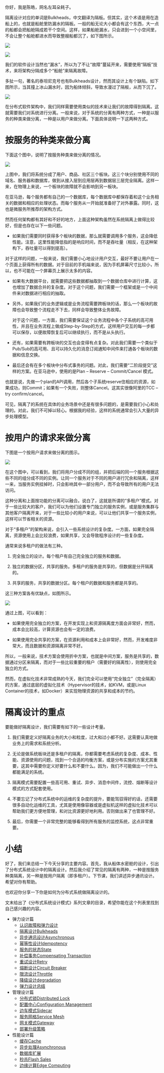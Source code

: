 你好，我是陈皓，网名左耳朵耗子。

隔离设计对应的单词是Bulkheads，中文翻译为隔板。但其实，这个术语是用在造船上的，也就是船舱里防漏水的隔板。一般的船无论大小都会有这个东西，大一点的船都会把船舱隔成若干个空间。这样，如果船舱漏水，只会进到一个小空间里，不会让整个船舱都进水而导致整艘船都沉了，如下图所示。

![](https://static001.geekbang.org/resource/image/0d/c4/0d73168bd1af3e1266c24c2064d391c4.png?wh=533*326)

![](https://static001.geekbang.org/resource/image/53/97/53ae45b51f9e2678ec7e8661ef233297.png?wh=527*246)

我们的软件设计当然也“漏水”，所以为了不让“故障”蔓延开来，需要使用“隔板”技术，来将架构分隔成多个“船舱”来隔离故障。

多扯一句，著名的泰坦尼克号也有Bulkheads设计，然而其设计上有个缺陷。如下图所示，当其撞上冰山漏水时，因为船体倾斜，导致水漫过了隔板，从而下沉了。

![](https://static001.geekbang.org/resource/image/5b/bf/5bfda0399c45e1ae6a53860698740dbf.png?wh=865*677)

在分布式软件架构中，我们同样需要使用类似的技术来让我们的故障得到隔离。这就需要我们对系统进行分离。一般来说，对于系统的分离有两种方式，一种是以服务的种类来做分离，一种是以用户来做分离。下面具体说明一下这两种方式。

# 按服务的种类来做分离

下面这个图中，说明了按服务种类来做分离的情况。

![](https://static001.geekbang.org/resource/image/34/eb/34e3b94399f89a825a0046234607f9eb.png?wh=865*415)

上图中，我们将系统分成了用户、商品、社区三个板块。这三个块分别使用不同的域名、服务器和数据库，做到从接入层到应用层再到数据层三层完全隔离。这样一来，在物理上来说，一个板块的故障就不会影响到另一板块。

在亚马逊，每个服务都有自己的一个数据库，每个数据库中都保存着和这个业务相关的数据和相应的处理状态。而每个服务从一开始就准备好了对外暴露。同时，这也是微服务所推荐的架构方式。

然而任何架构都有其好和不好的地方，上面这种架构虽然在系统隔离上做得比较好，但是也存在以下一些问题。

- 如果我们需要同时获得多个板块的数据，那么就需要调用多个服务，这会降低性能。注意，这里性能降低指的是响应时间，而不是吞吐量（相反，在这种架构下，吞吐量可以得到提高）。

对于这样的问题，一般来说，我们需要小心地设计用户交互，最好不要让用户在一个页面上获得所有的数据。对于目前的手机端来说，因为手机屏幕尺寸比较小，所以，也不可能在一个屏幕页上展示太多的内容。

- 如果有大数据平台，就需要把这些数据都抽取到一个数据仓库中进行计算，这也增加了数据合并的复杂度。对于这个问题，我们需要一个框架或是一个中间件来对数据进行相应的抽取。

- 另外，如果我们的业务逻辑或是业务流程需要跨板块的话，那么一个板块的故障也会导致整个流程走不下去，同样会导致整体业务故障。

  对于这个问题，一方面，我们需要保证这个业务流程中各个子系统的高可用性，并且在业务流程上做成Step-by-Step的方式，这样用户交互的每一步都可以保存，以便故障恢复后可以继续执行，而不是从头执行。

- 还有，如果需要有跨板块的交互也会变得有点复杂。对此我们需要一个类似于Pub/Sub的高可用、且可以持久化的消息订阅通知中间件来打通各个板块的数据和信息交换。

- 最后还会有在多个板块中分布式事务的问题。对此，我们需要“二阶段提交”这样的方案。在亚马逊中，使用的是Plan – Reserve – Commit/Cancel 模式。


也就是说，先做一个plan的API调用，然后各个子系统reserve住相应的资源，如果成功，则Commit；如果有一个失败，则整体Cancel。这其实很像阿里的TCC – try confirm/cancel。

可见，隔离了的系统在具体的业务场景中还是有很多问题的，是需要我们小心和处理的。对此，我们不可掉以轻心。根据我的经验，这样的系统通常会引入大量的异步处理模型。

# 按用户的请求来做分离

下图是一个按用户请求来做分离的图示。

![](https://static001.geekbang.org/resource/image/a7/5e/a7293c5fe813a7e8e2498aac34c4825e.png?wh=865*482)

在这个图中，可以看到，我们将用户分成不同的组，并把后端的同一个服务根据这些不同的组分成不同的实例。让同一个服务对于不同的用户进行冗余和隔离，这样一来，当服务实例挂掉时，只会影响其中一部分用户，而不会导致所有的用户无法访问。

这种分离和上面按功能的分离可以融合。说白了，这就是所谓的“多租户”模式。对于一些比较大的客户，我们可以为他们设置专门独立的服务实例，或是服务集群与其他客户隔离开来，对于一些比较小的用户来说，可以让他们共享一个服务实例，这样可以节省相关的资源。

对于“多租户”的架构来说，会引入一些系统设计的复杂度。一方面，如果完全隔离，资源使用上会比较浪费，如果共享，又会导致程序设计的一些复杂度。

通常来说多租户的做法有三种。

1. 完全独立的设计。每个租户有自己完全独立的服务和数据。

2. 独立的数据分区，共享的服务。多租户的服务是共享的，但数据是分开隔离的。

3. 共享的服务，共享的数据分区。每个租户的数据和服务都是共享的。


这三种方案各有优缺点，如图所示。

![](https://static001.geekbang.org/resource/image/0c/9c/0c7cb0d25fb2c65a8db011ba61b8729c.png?wh=865*612)

通过上图，可以看到：

- 如果使用完全独立的方案，在开发实现上和资源隔离度方面会非常好，然而，成本会比较高，计算资源也会有一定的浪费。

- 如果使用完全共享的方案，在资源利用和成本上会非常好，然而，开发难度非常大，而且数据和资源隔离非常不好。


所以，一般来说，技术方案会使用折中方案，也就是中间方案，服务是共享的，数据通过分区来隔离，而对于一些比较重要的租户（需要好的隔离性），则使用完全独立的方式。

然而，在虚拟化技术非常成熟的今天，我们完全可以使用“完全独立”（完全隔离）的方案，通过底层的虚拟化技术（Hypervisor的技术，如KVM，或是Linux Container的技术，如Docker）来实现物理资源的共享和成本的节约。

# 隔离设计的重点

要能做好隔离设计，我们需要有如下的一些设计考量。

1. 我们需要定义好隔离业务的大小和粒度，过大和过小都不好。这需要认真地做业务上的需求和系统分析。

2. 无论是做系统板块还是多租户的隔离，你都需要考虑系统的复杂度、成本、性能、资源使用的问题，找到一个合适的均衡方案，或是分布实施的方案尤其重要，这其中需要你定义好要什么和不要什么。因为，我们不可能做出一个什么都能满足的系统。

3. 隔离模式需要配置一些高可用、重试、异步、消息中间件，流控、熔断等设计模式的方式配套使用。

4. 不要忘记了分布式系统中的运维的复杂度的提升，要能驾驭得好的话，还需要很多自动化运维的工具，尤其是使用像容器或是虚拟机这样的虚拟化技术可以帮助我们更方便地管理，和对比资源更好地利用。否则做出来了也管理不好。

5. 最后，你需要一个非常完整的能够看得到所有服务的监控系统，这点非常重要。


# 小结

好了，我们来总结一下今天分享的主要内容。首先，我从船体水密舱的设计，引出了分布式系统设计中的隔离设计。然后我介绍了常见的隔离有两种，一种是按服务种类隔离，另一种是按用户隔离（即多租户）。下节课，我们讲述异步通讯设计。希望对你有帮助。

也欢迎你分享一下你是如何为分布式系统做隔离设计的。

文末给出了《分布式系统设计模式》系列文章的目录，希望你能在这个列表里找到自己感兴趣的内容。

- 弹力设计篇
  - [认识故障和弹力设计](https://time.geekbang.org/column/article/3912)
  - [隔离设计Bulkheads](https://time.geekbang.org/column/article/3917)
  - [异步通讯设计Asynchronous](https://time.geekbang.org/column/article/3926)
  - [幂等性设计Idempotency](https://time.geekbang.org/column/article/4050)
  - [服务的状态State](https://time.geekbang.org/column/article/4086)
  - [补偿事务Compensating Transaction](https://time.geekbang.org/column/article/4087)
  - [重试设计Retry](https://time.geekbang.org/column/article/4121)
  - [熔断设计Circuit Breaker](https://time.geekbang.org/column/article/4241)
  - [限流设计Throttle](https://time.geekbang.org/column/article/4245)
  - [降级设计degradation](https://time.geekbang.org/column/article/4252)
  - [弹力设计总结](https://time.geekbang.org/column/article/4253)
- 管理设计篇
  - [分布式锁Distributed Lock](https://time.geekbang.org/column/article/5175)
  - [配置中心Configuration Management](https://time.geekbang.org/column/article/5819)
  - [边车模式Sidecar](https://time.geekbang.org/column/article/5909)
  - [服务网格Service Mesh](https://time.geekbang.org/column/article/5920)
  - [网关模式Gateway](https://time.geekbang.org/column/article/6086)
  - [部署升级策略](https://time.geekbang.org/column/article/6283)
- 性能设计篇
  - [缓存Cache](https://time.geekbang.org/column/article/6282)
  - [异步处理Asynchronous](https://time.geekbang.org/column/article/7036)
  - [数据库扩展](https://time.geekbang.org/column/article/7045)
  - [秒杀Flash Sales](https://time.geekbang.org/column/article/7047)
  - [边缘计算Edge Computing](https://time.geekbang.org/column/article/7086)